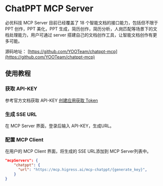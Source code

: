 # ChatPPT MCP Server

必优科技 MCP Server 目前已经覆盖了 18 个智能文档的接口能力，包括但不限于 PPT 创作，PPT 美化，PPT 生成，简历创作，简历分析，人岗匹配等场景下的文档处理能力，用户可通过 server 搭建自己的文档创作工具，让智能文档创作有更多可能。

源码地址： [https://github.com/YOOTeam/chatppt-mcp](https://github.com/YOOTeam/chatppt-mcp)

## 使用教程

### 获取 API-KEY

参考官方文档获取 API-KEY [创建应用获取 Token](https://wiki.yoo-ai.com/mcp/McpServe/serve1.3.html)

### 生成 SSE URL

在 MCP Server 界面，登录后输入 API-KEY，生成URL。

### 配置 MCP Client

在用户的 MCP Client 界面，将生成的 SSE URL添加到 MCP Server列表中。

```json
"mcpServers": {
    "chatppt": {
      "url": "https://mcp.higress.ai/mcp-chatppt/{generate_key}",
    }
}
```

